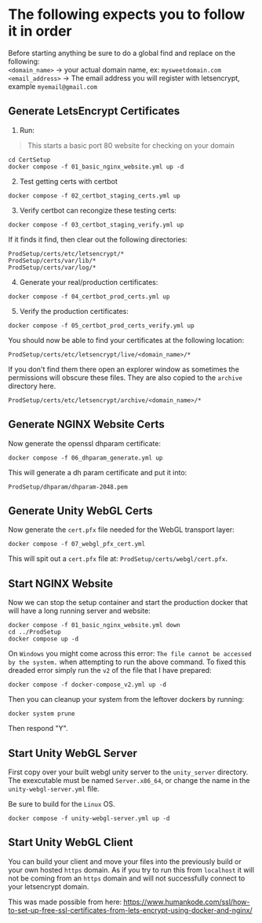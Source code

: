 # The following expects you to follow it in order
Before starting anything be sure to do a global find and replace on the following:<br/>
`<domain_name>` -> your actual domain name, ex: `mysweetdomain.com`<br/>
`<email_address>` -> The email address you will register with letsencrypt, example `myemail@gmail.com`<br/>

## Generate LetsEncrypt Certificates
1. Run:
> This starts a basic port 80 website for checking on your domain
```
cd CertSetup
docker compose -f 01_basic_nginx_website.yml up -d
```
2. Test getting certs with certbot
```
docker compose -f 02_certbot_staging_certs.yml up
```
3. Verify certbot can recongize these testing certs:
```
docker compose -f 03_certbot_staging_verify.yml up
```
If it finds it find, then clear out the following directories:
```
ProdSetup/certs/etc/letsencrypt/*
ProdSetup/certs/var/lib/*
ProdSetup/certs/var/log/*
```
4. Generate your real/production certificates:
```
docker compose -f 04_certbot_prod_certs.yml up
```
5. Verify the production certificates:
```
docker compose -f 05_certbot_prod_certs_verify.yml up
```
You should now be able to find your certificates at the following location:
```
ProdSetup/certs/etc/letsencrypt/live/<domain_name>/*
```
If you don't find them there open an explorer window as sometimes the permissions will obscure these files. They are also copied to the `archive` directory here.
```
ProdSetup/certs/etc/letsencrypt/archive/<domain_name>/*
```

## Generate NGINX Website Certs
Now generate the openssl dhparam certificate:
```
docker compose -f 06_dhparam_generate.yml up
```
This will generate a dh param certificate and put it into:
```
ProdSetup/dhparam/dhparam-2048.pem
```

## Generate Unity WebGL Certs
Now generate the `cert.pfx` file needed for the WebGL transport layer:
```
docker compose -f 07_webgl_pfx_cert.yml
```
This will spit out a `cert.pfx` file at: `ProdSetup/certs/webgl/cert.pfx`.

## Start NGINX Website
Now we can stop the setup container and start the production docker that will have a long running server and website:
```
docker compose -f 01_basic_nginx_website.yml down
cd ../ProdSetup
docker compose up -d
```
On `Windows` you might come across this error: `The file cannot be accessed by the system.` when attempting to run the above command. To fixed this dreaded error simply run the `v2` of the file that I have prepared:
```
docker compose -f docker-compose_v2.yml up -d
```

Then you can cleanup your system from the leftover dockers by running:
```
docker system prune
```
Then respond "Y".

## Start Unity WebGL Server
First copy over your built webgl unity server to the `unity_server` directory.
The exexcutable must be named `Server.x86_64`, or change the name in the `unity-webgl-server.yml` file.

Be sure to build for the `Linux` OS.
```
docker compose -f unity-webgl-server.yml up -d
```

## Start Unity WebGL Client
You can build your client and move your files into the previously build or your own hosted `https` domain. As if you try to run this from `localhost` it will not be coming from an `https` domain and will not successfully connect to your letsencrypt domain.

This was made possible from here: https://www.humankode.com/ssl/how-to-set-up-free-ssl-certificates-from-lets-encrypt-using-docker-and-nginx/
